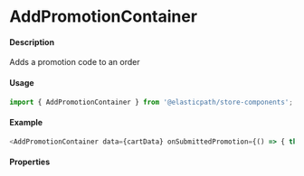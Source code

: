 # AddPromotionContainer

#### Description

Adds a promotion code to an order

#### Usage

```js
import { AddPromotionContainer } from '@elasticpath/store-components';
```

#### Example

```js
<AddPromotionContainer data={cartData} onSubmittedPromotion={() => { this.fetchCartData(); }} />
```

#### Properties

<!-- PROPS -->
